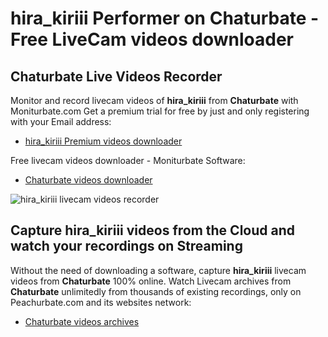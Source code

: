 # hira_kiriii Performer on Chaturbate - Free LiveCam videos downloader

## Chaturbate Live Videos Recorder

Monitor and record livecam videos of **hira_kiriii** from **Chaturbate** with Moniturbate.com
Get a premium trial for free by just and only registering with your Email address:
* [hira_kiriii Premium videos downloader](https://moniturbate.com/request-demo-licence-key.html)

Free livecam videos downloader - Moniturbate Software:
* [Chaturbate videos downloader](https://moniturbate.com/moniturbate-download-software.html)

![hira_kiriii livecam videos recorder](https://peachurnet.com/templates/moniturbate-software.png)


## Capture hira_kiriii videos from the Cloud and watch your recordings on Streaming

Without the need of downloading a software, capture **hira_kiriii** livecam videos from **Chaturbate** 100% online.
Watch Livecam archives from **Chaturbate** unlimitedly from thousands of existing recordings, only on Peachurbate.com and its websites network:
* [Chaturbate videos archives](https://peachurnet.com/)